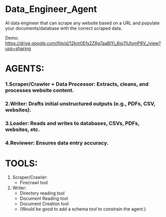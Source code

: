 # Data_Engineer_Agent
AI data engineer that can scrape any website based on a URL and populate your documents/database with the correct scraped data.

Demo: https://drive.google.com/file/d/12km0Efs2Z8g7aaBlYi_6iq7IUlomP8V_/view?usp=sharing

# AGENTS:
### 1.Scraper/Crawler + Data Processor: Extracts, cleans, and processes website content.
### 2.Writer: Drafts initial unstructured outputs (e.g., PDFs, CSV, websites).
### 3.Loader: Reads and writes to databases, CSVs, PDFs, websites, etc.
### 4.Reviewer: Ensures data entry accuracy.

# TOOLS:
1. Scraper/Crawler:
   - Firecrawl tool
2. Writer:
   - Directory reading tool
   - Document Reading tool
   - Document Creation tool
   - (Would be good to add a schema tool to constrain the agent.)
